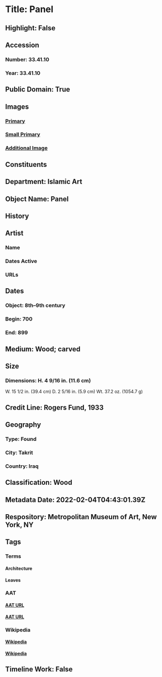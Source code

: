 # Title: Panel
## Highlight: False
## Accession
### Number: 33.41.10
### Year: 33.41.10
## Public Domain: True
## Images
### [Primary](https://images.metmuseum.org/CRDImages/is/original/sf33-41-10a.jpg)
### [Small Primary](https://images.metmuseum.org/CRDImages/is/web-large/sf33-41-10a.jpg)
### [Additional Image](https://images.metmuseum.org/CRDImages/is/original/33.41.10-D.jpg)
## Constituents
## Department: Islamic Art
## Object Name: Panel
## History
## Artist
### Name
### Dates Active
### URLs
## Dates
### Object: 8th–9th century
### Begin: 700
### End: 899
## Medium: Wood; carved
## Size
### Dimensions: H. 4 9/16 in. (11.6 cm)
W. 15 1/2 in. (39.4 cm)
D. 2 5/16 in. (5.9 cm)
Wt. 37.2 oz. (1054.7 g)
## Credit Line: Rogers Fund, 1933
## Geography
### Type: Found
### City: Takrit
### Country: Iraq
## Classification: Wood
## Metadata Date: 2022-02-04T04:43:01.39Z
## Respository: Metropolitan Museum of Art, New York, NY
## Tags
### Terms
#### Architecture
#### Leaves
### AAT
#### [AAT URL](http://vocab.getty.edu/page/aat/300263552)
#### [AAT URL](http://vocab.getty.edu/page/aat/300011892)
### Wikipedia
#### [Wikipedia]()
#### [Wikipedia]()
## Timeline Work: False